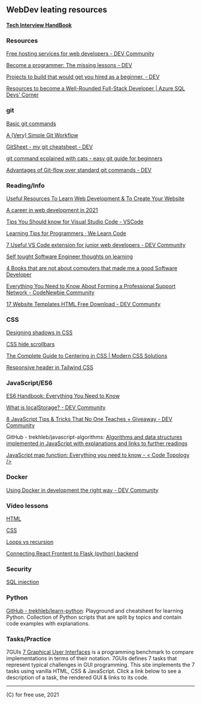 ## WebDev leating resources


#### [Tech Interview HandBook](https://techinterviewhandbook.org/)

### Resources

[Free hosting services for web developers - DEV Community](https://dev.to/josiasaurel/free-hosting-services-for-web-developers-3n4g)

[Become a programmer: The missing lessons - DEV](https://dev.to/vetswhocode/become-a-programmer-the-missing-lessons-22p2)

[Projects to build that would get you hired as a beginner. - DEV](https://dev.to/alindavidsin/projects-to-build-that-would-get-you-hired-as-a-beginner-3a5b)

[Resources to become a Well-Rounded Full-Stack Developer | Azure SQL Devs’ Corner](https://devblogs.microsoft.com/azure-sql/resources-to-become-a-full-stack-well-rounded-developer/)

### git

[Basic git commands](https://dev.to/anisha/basic-git-commands-33ec)

[A (Very) Simple Git Workflow](https://dev.to/afteralec/a-very-simple-git-workflow-54dl)

[GitSheet - my git cheatsheet - DEV](https://dev.to/myrtle/gitsheet-my-git-cheatsheet-4o18)

[git command ecplained with cats - easy git guide for beginners](https://girliemac.com/blog/2017/12/26/git-purr/)

[Advantages of Git-flow over standard git commands - DEV](https://dev.to/soumyadey/git-flow-over-standard-git-commands-1kl7)

### Reading/Info

[Useful Resources To Learn Web Development & To Create Your Website](https://apoorvtyagi.tech/useful-resources-to-learn-web-development-and-to-create-your-website)

[A career in web development in 2021](https://dev.to/shahilalit/a-career-in-web-development-in-2021-lan)

[Tips You Should know for Visual Studio Code - VSCode](https://dev.to/zahab/6-tips-and-tricks-every-developer-should-know-in-visual-studio-code-48mo)

[Learning Tips for Programmers · We Learn Code](https://welearncode.com/learning-tips/)

[7 Useful VS Code extension for junior web developers - DEV Community](https://dev.to/stefirosca/7-useful-vs-code-extension-for-junior-web-developers-3pg5)

[Self tought Software Engineer thoughts on learning](https://www.reddit.com/r/learnprogramming/comments/pph1a5/selftaught_student_and_im_somewhat_regretting_how/)

[4 Books that are not about computers that made me a good Software Developer](https://dev.to/jordienr/4-books-that-are-not-about-computers-that-made-me-a-good-software-developer-2hac)

[Everything You Need to Know About Forming a Professional Support Network - CodeNewbie Community](https://community.codenewbie.org/theoriginalbpc/everything-you-need-to-know-about-forming-a-professional-support-network-4c45)

[17 Website Templates HTML Free Download - DEV Community](https://dev.to/afif/border-with-gradient-and-radius-387f) 

### CSS

[Designing shadows in CSS](https://www.joshwcomeau.com/css/designing-shadows/)

[CSS hide scrollbars](https://daily-dev-tips.com/posts/css-hide-scrollbars/)

[The Complete Guide to Centering in CSS | Modern CSS Solutions](https://moderncss.dev/complete-guide-to-centering-in-css/)

[Responsive header in Tailwind CSS](https://daily-dev-tips.com/posts/responsive-header-in-tailwind-css/)

### JavaScript/ES6

[ES6 Handbook: Everything You Need to Know](https://dev.to/shreya/es6-handbook-everything-you-need-to-know-1ea7)


[What is localStorage? - DEV Community](https://dev.to/tolentinoel/what-is-localstorage-3ffh)

[8 JavaScript Tips & Tricks That No One Teaches  + Giveaway - DEV Community](https://dev.to/garvitmotwani/8-javascript-tips-tricks-that-no-one-teaches-24g1)

GitHub - trekhleb/javascript-algorithms:  [Algorithms and data structures implemented in JavaScript with explanations and links to further readings](https://github.com/trekhleb/javascript-algorithms)

[JavaScript map function: Everything you need to know - < Code Topology />](https://codetopology.com/scripts/javascript-tutorials/javascript-map-function/)

### Docker

[Using Docker in development the right way - DEV Community](https://dev.to/leandronsp/using-docker-in-development-the-right-way-15j3)


### Video lessons


[HTML](https://www.youtube.com/watch?v=UB1O30fR-EE)

[CSS](https://www.youtube.com/watch?v=yfoY53QXEnI)

[Loops vs recursion](https://youtu.be/HXNhEYqFo0o)

[Connecting React Frontent to Flask (python) backend](https://dev.to/dev_elie/connecting-a-react-frontend-to-a-flask-backend-h1o)


### Security


[SQL injection](https://www.youtube.com/watch?v=ciNHn38EyRc)

### Python

[GitHub - trekhleb/learn-python](https://github.com/trekhleb/learn-python): Playground and cheatsheet for learning Python. Collection of Python scripts that are split by topics and contain code examples with explanations. 



### Tasks/Practice


7GUIs [7 Graphical User Interfaces](https://7guis.bradwoods.io/) is a programming benchmark to compare implementations in terms of their notation. 7GUIs defines 7 tasks that represent typical challenges in GUI programming. This site implements the 7 tasks using vanilla HTML, CSS & JavaScript. Click a link below to see a description of a task, the rendered GUI & links to its code.


---

(C) for free use, 2021
